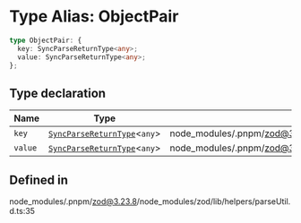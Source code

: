# Type Alias: ObjectPair

```ts
type ObjectPair: {
  key: SyncParseReturnType<any>;
  value: SyncParseReturnType<any>;
};
```

## Type declaration

| Name | Type | Defined in |
| ------ | ------ | ------ |
| `key` | [`SyncParseReturnType`](SyncParseReturnType.md)\<`any`\> | node\_modules/.pnpm/zod@3.23.8/node\_modules/zod/lib/helpers/parseUtil.d.ts:36 |
| `value` | [`SyncParseReturnType`](SyncParseReturnType.md)\<`any`\> | node\_modules/.pnpm/zod@3.23.8/node\_modules/zod/lib/helpers/parseUtil.d.ts:37 |

## Defined in

node\_modules/.pnpm/zod@3.23.8/node\_modules/zod/lib/helpers/parseUtil.d.ts:35
